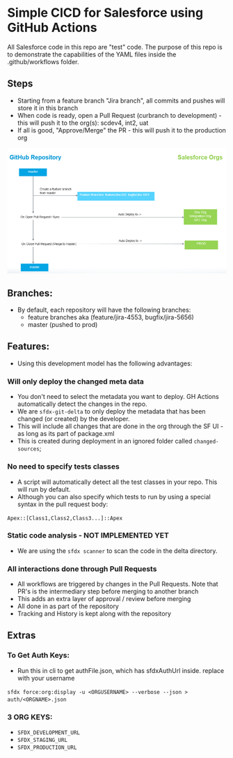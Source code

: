 # Simple CICD for Salesforce using GitHub Actions

All Salesforce code in this repo are "test" code. The purpose of this repo is to demonstrate the capabilities of the YAML files inside the .github/workflows folder.

## Steps

- Starting from a feature branch "Jira branch", all commits and pushes will store it in this branch
- When code is ready, open a Pull Request (curbranch to development) - this will push it to the org(s): scdev4, int2, uat
- If all is good, "Approve/Merge" the PR - this will push it to the production org

![Workflow](workflow.png)

## Branches:

- By default, each repository will have the following branches:
    - feature branches aka (feature/jira-4553, bugfix/jira-5656)
    - master (pushed to prod)

## Features:

- Using this development model has the following advantages:

### Will only deploy the changed meta data

- You don't need to select the metadata you want to deploy. GH Actions automatically detect the changes in the repo.
- We are `sfdx-git-delta` to only deploy the metadata that has been changed (or created) by the developer. 
- This will include all changes that are done in the org through the SF UI - as long as its part of package.xml
- This is created during deployment in an ignored folder called `changed-sources`; 

### No need to specify tests classes

- A script will automatically detect all the test classes in your repo. This will run by default.
- Although you can also specify which tests to run by using a special syntax in the pull request body:

`Apex::[Class1,Class2,Class3...]::Apex`

### Static code analysis - NOT IMPLEMENTED YET

- We are using the `sfdx scanner` to scan the code in the delta directory. 

### All interactions done through Pull Requests

- All workflows are triggered by changes in the Pull Requests. Note that PR's is the intermediary step before merging to another branch
- This adds an extra layer of approval / review before merging
- All done in as part of the repository
- Tracking and History is kept along with the repository

## Extras

### To Get Auth Keys:

- Run this in cli to get authFile.json, which has sfdxAuthUrl inside. replace <ORGUSERNAME> with your username

`sfdx force:org:display -u <ORGUSERNAME> --verbose --json > auth/<ORGNAME>.json`

### 3 ORG KEYS: 

- `SFDX_DEVELOPMENT_URL`
- `SFDX_STAGING_URL`
- `SFDX_PRODUCTION_URL` 
